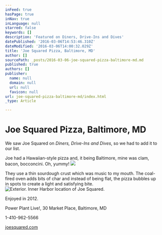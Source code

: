 ```yaml
---
inFeed: true
hasPage: true
inNav: true
inLanguage: null
starred: false
keywords: []
description: 'Featured on Diners, Drive-Ins and Dives'
datePublished: '2016-03-06T14:53:46.310Z'
dateModified: '2016-03-06T14:00:32.029Z'
title: 'Joe Squared Pizza, Baltimore, MD'
author: []
sourcePath: _posts/2016-03-06-joe-squared-pizza-baltimore-md.md
published: true
authors: []
publisher:
  name: null
  domain: null
  url: null
  favicon: null
url: joe-squared-pizza-baltimore-md/index.html
_type: Article

---
```

# Joe Squared Pizza, Baltimore, MD

We saw Joe Squared on _Diners, Drive-Ins and Dives_, so we had to add it to  our list.  

Joe had a Hawaiian-style pizza and, it being Baltimore, mine was clam, bacon, bocconcini. Oh, yummy!
![](https://s3-us-west-2.amazonaws.com/the-grid-img/p/9aa103363e30022987f27cc9e597bf1702525eb0.jpg)

They use a thin sourdough crust which was music to my mouth.  The coal-fired oven adds bits of char and instead of being flat, the pizza bubbles up in spots to create a light and satisfying bite.
![Exterior. Inner Harbor location of Joe Squared.](https://the-grid-user-content.s3-us-west-2.amazonaws.com/dbada54d-a5a1-4439-bb9a-5d2f55774646.jpg)

Enjoyed in 2012\.

Power Plant Live!, 30 Market Place, Baltimore, MD

1-410-962-5566

[joesquared.com][0]

[0]: http://joesquared.com/